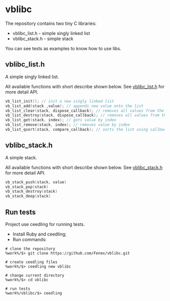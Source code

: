 # vblibc
The repository contains two tiny C libraries: 
* vblibc_list.h - simple singly linked list
* vblibc_stack.h - simple stack

You can see tests as examples to know how to use libs.

## vblibc_list.h
A simple singly linked list.

All available functions with short describe shown below.
See [vblibc_list.h](/Fenex/vblibc/blob/master/src/vblibc_list.h) for more detail API.
```C
vb_list_init(); // init a new singly linked list
vb_list_add(stack ,value); // appends new value onto the list
vb_list_clear(stack, dispose_callback); // removes all values from the list
vb_list_destroy(stack, dispose_callback); // removes all values from the list and destroys the list
vb_list_get(stack, index); // gets value by index
vb_list_remove(stack, index); // removes value by index
vb_list_qsort(stack, compare_callback); // sorts the list using callback compare function
```

## vblibc_stack.h
A simple stack.

All available functions with short describe shown below.
See [vblibc_stack.h](/Fenex/vblibc/blob/master/src/vblibc_stack.h) for more detail API.
```C
vb_stack_push(stack, value)
vb_stack_pop(stack)
vb_stack_destroy(stack)
vb_stack_deep(stack)
```

## Run tests
Project use ceedling for running tests.

* Install Ruby and ceedling;
* Run commands:
```
# clone the repository
%work%/$> git clone https://github.com/Fenex/vblibc.git 

# create ceedling files
%work%/$> ceedling new vblibc

# change current directory
%work%/$> cd vblibc

# run tests
%work%/vblibc/$> ceedling
```
